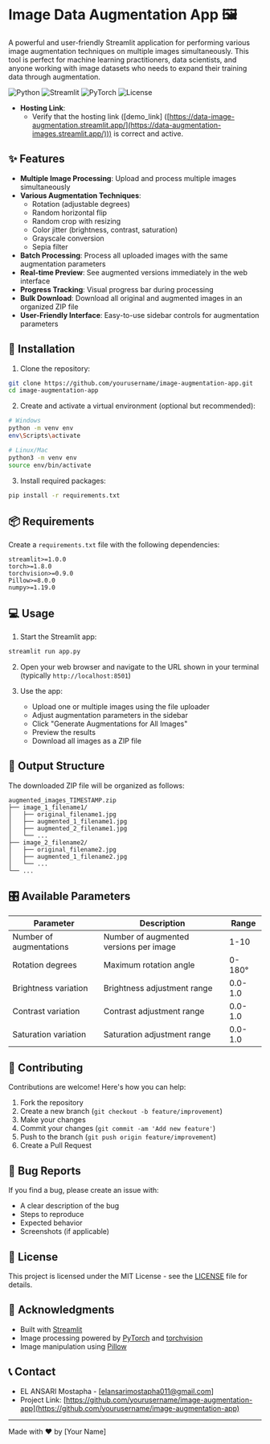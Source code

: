 # Image Data Augmentation App 🖼️

A powerful and user-friendly Streamlit application for performing various image augmentation techniques on multiple images simultaneously. This tool is perfect for machine learning practitioners, data scientists, and anyone working with image datasets who needs to expand their training data through augmentation.

![Python](https://img.shields.io/badge/Python-3.7+-blue.svg)
![Streamlit](https://img.shields.io/badge/Streamlit-1.0+-red.svg)
![PyTorch](https://img.shields.io/badge/PyTorch-1.8+-green.svg)
![License](https://img.shields.io/badge/license-MIT-blue.svg)

- **Hosting Link**:
  - Verify that the hosting link ([demo_link] ([https://data-image-augmentation.streamlit.app/](https://data-augmentation-images.streamlit.app/))) is correct and active.

## ✨ Features

- **Multiple Image Processing**: Upload and process multiple images simultaneously
- **Various Augmentation Techniques**:
  - Rotation (adjustable degrees)
  - Random horizontal flip
  - Random crop with resizing
  - Color jitter (brightness, contrast, saturation)
  - Grayscale conversion
  - Sepia filter
- **Batch Processing**: Process all uploaded images with the same augmentation parameters
- **Real-time Preview**: See augmented versions immediately in the web interface
- **Progress Tracking**: Visual progress bar during processing
- **Bulk Download**: Download all original and augmented images in an organized ZIP file
- **User-Friendly Interface**: Easy-to-use sidebar controls for augmentation parameters

## 🚀 Installation

1. Clone the repository:
```bash
git clone https://github.com/yourusername/image-augmentation-app.git
cd image-augmentation-app
```

2. Create and activate a virtual environment (optional but recommended):
```bash
# Windows
python -m venv env
env\Scripts\activate

# Linux/Mac
python3 -m venv env
source env/bin/activate
```

3. Install required packages:
```bash
pip install -r requirements.txt
```

## 📦 Requirements

Create a `requirements.txt` file with the following dependencies:
```
streamlit>=1.0.0
torch>=1.8.0
torchvision>=0.9.0
Pillow>=8.0.0
numpy>=1.19.0
```

## 💻 Usage

1. Start the Streamlit app:
```bash
streamlit run app.py
```

2. Open your web browser and navigate to the URL shown in your terminal (typically `http://localhost:8501`)

3. Use the app:
   - Upload one or multiple images using the file uploader
   - Adjust augmentation parameters in the sidebar
   - Click "Generate Augmentations for All Images"
   - Preview the results
   - Download all images as a ZIP file

## 📁 Output Structure

The downloaded ZIP file will be organized as follows:
```
augmented_images_TIMESTAMP.zip
├── image_1_filename1/
│   ├── original_filename1.jpg
│   ├── augmented_1_filename1.jpg
│   ├── augmented_2_filename1.jpg
│   └── ...
├── image_2_filename2/
│   ├── original_filename2.jpg
│   ├── augmented_1_filename2.jpg
│   └── ...
└── ...
```

## 🎛️ Available Parameters

| Parameter | Description | Range |
|-----------|-------------|--------|
| Number of augmentations | Number of augmented versions per image | 1-10 |
| Rotation degrees | Maximum rotation angle | 0-180° |
| Brightness variation | Brightness adjustment range | 0.0-1.0 |
| Contrast variation | Contrast adjustment range | 0.0-1.0 |
| Saturation variation | Saturation adjustment range | 0.0-1.0 |

## 🤝 Contributing

Contributions are welcome! Here's how you can help:

1. Fork the repository
2. Create a new branch (`git checkout -b feature/improvement`)
3. Make your changes
4. Commit your changes (`git commit -am 'Add new feature'`)
5. Push to the branch (`git push origin feature/improvement`)
6. Create a Pull Request

## 🐛 Bug Reports

If you find a bug, please create an issue with:
- A clear description of the bug
- Steps to reproduce
- Expected behavior
- Screenshots (if applicable)

## 📝 License

This project is licensed under the MIT License - see the [LICENSE](LICENSE) file for details.

## 🙏 Acknowledgments

- Built with [Streamlit](https://streamlit.io/)
- Image processing powered by [PyTorch](https://pytorch.org/) and [torchvision](https://pytorch.org/vision/stable/index.html)
- Image manipulation using [Pillow](https://python-pillow.org/)

## 📞 Contact

- EL ANSARI Mostapha - [elansarimostapha011@gmail.com]
- Project Link: [https://github.com/yourusername/image-augmentation-app](https://github.com/yourusername/image-augmentation-app)

---

Made with ❤️ by [Your Name]
